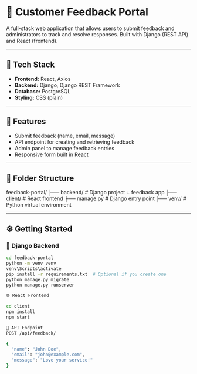 # 📨 Customer Feedback Portal

A full-stack web application that allows users to submit feedback and administrators to track and resolve responses. Built with Django (REST API) and React (frontend).

---

## 🧰 Tech Stack

- **Frontend:** React, Axios
- **Backend:** Django, Django REST Framework
- **Database:** PostgreSQL
- **Styling:** CSS (plain)

---

## 🚀 Features

- Submit feedback (name, email, message)
- API endpoint for creating and retrieving feedback
- Admin panel to manage feedback entries
- Responsive form built in React

---

## 📂 Folder Structure

feedback-portal/
├── backend/ # Django project + feedback app
├── client/ # React frontend
├── manage.py # Django entry point
├── venv/ # Python virtual environment


---

## ⚙️ Getting Started

### 🐍 Django Backend

```bash
cd feedback-portal
python -m venv venv
venv\Scripts\activate
pip install -r requirements.txt  # Optional if you create one
python manage.py migrate
python manage.py runserver

🌐 React Frontend

cd client
npm install
npm start

🔗 API Endpoint
POST /api/feedback/

{
  "name": "John Doe",
  "email": "john@example.com",
  "message": "Love your service!"
}


